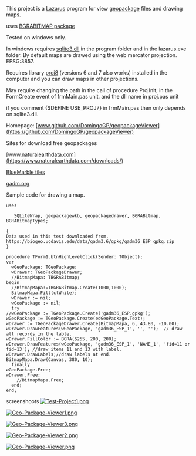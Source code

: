                                                       

This project is a [Lazarus](https://www.lazarus-ide.org/) program for view [geopackage](https://www.geopackage.org/) files and drawing maps.

uses [BGRABITMAP package]( https://wiki.freepascal.org/BGRABitmap)

Tested on windows only.

In windows
requires [sqlite3.dll](https://www.sqlite.org/index.html) in the program folder and in the lazarus.exe folder.
By default maps are drawed using the web mercator projection. EPSG:3857.

Requires library [proj8](https://proj.org/install.html) (versions 6 and 7 also works) installed in the computer and you can draw maps in other projections.

May require changing the path in the call of 
procedure ProjInit; in the FormCreate event of frmMain.pas unit.
and the dll name in proj.pas unit
 
if you comment {$DEFINE USE_PROJ7} in frmMain.pas then only depends on sqlite3.dll.


Homepage: [www.github.com/DomingoGP/geopackageViewer](https://github.com/DomingoGP/geopackageViewer)


Sites for download free geopackages

[www.naturalearthdata.com](https://www.naturalearthdata.com/downloads/)

[BlueMarble tiles](https://geoint.nrlssc.navy.mil/static/geopackages/NRL_BlueMarble-3395_GLOBAL_0-6_v1-0_18OCT2017.gpkg)

[gadm.org](https://gadm.org/index.html)


Sample code for drawing a map.
```
uses
   
   SQLiteWrap, geopackagewkb, geopackagedrawer, BGRABitmap, BGRABitmapTypes;

{
Data used in this test downloaded from.
https://biogeo.ucdavis.edu/data/gadm3.6/gpkg/gadm36_ESP_gpkg.zip
}

procedure TForm1.btnHighLevelClick(Sender: TObject);
var
  wGeoPackage: TGeoPackage;
  wDrawer: TGeoPackageDrawer;
  //BitmapMapa: TBGRABitmap;
begin
  //BitmapMapa:=TBGRABitmap.Create(1000,1000);
  BitmapMapa.Fill(clWhite);
  wDrawer := nil;
  wGeoPackage := nil;
  try
//wGeoPackage := TGeoPackage.Create('gadm36_ESP.gpkg');
wGeoPackage := TGeoPackage.Create(edGeoPackage.Text);
wDrawer := TGeoPackageDrawer.Create(BitmapMapa, 6, 43.80, -10.00);
wDrawer.DrawFeatures(wGeoPackage, 'gadm36_ESP_1', '', '');  // draw all records in the table.
wDrawer.FillColor := BGRA($255, 200, 200);
wDrawer.DrawFeatures(wGeoPackage, 'gadm36_ESP_1', 'NAME_1', 'fid=11 or fid=13'); //draw items 11 and 13 with label.
wDrawer.DrawLabels;//draw labels at end.
BitmapMapa.Draw(Canvas, 380, 10);
  finally
wGeoPackage.Free;
wDrawer.Free;
	//BitmapMapa.Free;
  end;
end;
```

screenshoots
[![Test-Project1.png](https://i.postimg.cc/Df1Wywvr/Test-Project1.png)](https://postimg.cc/t7CRByVJ)

[![Geo-Package-Viewer1.png](https://i.postimg.cc/7YYx8HfY/Geo-Package-Viewer1.png)](https://postimg.cc/qgSf2ds9)

[![Geo-Package-Viewer3.png](https://i.postimg.cc/50xrY0cX/Geo-Package-Viewer3.png)](https://postimg.cc/d7x6gJVF)

[![Geo-Package-Viewer2.png](https://i.postimg.cc/YStR8sdV/Geo-Package-Viewer2.png)](https://postimg.cc/v4S5Z3FL)

[![Geo-Package-Viewer.png](https://i.postimg.cc/y6Rf1c3L/Geo-Package-Viewer.png)](https://postimg.cc/z3JwpLjh)